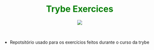 <div align="center"><h1 style='color:green'> Trybe Exercices </h1><img src="https://app.betrybe.com/course/real-life-engineer"></img></div><br><br>

- Repotsitório usado para os exercícios feitos durante o curso da trybe
